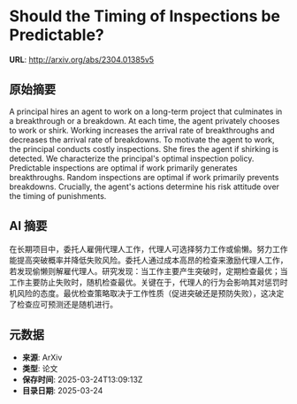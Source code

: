 # Should the Timing of Inspections be Predictable?

**URL**: http://arxiv.org/abs/2304.01385v5

## 原始摘要

A principal hires an agent to work on a long-term project that culminates in
a breakthrough or a breakdown. At each time, the agent privately chooses to
work or shirk. Working increases the arrival rate of breakthroughs and
decreases the arrival rate of breakdowns. To motivate the agent to work, the
principal conducts costly inspections. She fires the agent if shirking is
detected. We characterize the principal's optimal inspection policy.
Predictable inspections are optimal if work primarily generates breakthroughs.
Random inspections are optimal if work primarily prevents breakdowns.
Crucially, the agent's actions determine his risk attitude over the timing of
punishments.


## AI 摘要

在长期项目中，委托人雇佣代理人工作，代理人可选择努力工作或偷懒。努力工作能提高突破概率并降低失败风险。委托人通过成本高昂的检查来激励代理人工作，若发现偷懒则解雇代理人。研究发现：当工作主要产生突破时，定期检查最优；当工作主要防止失败时，随机检查最优。关键在于，代理人的行为会影响其对惩罚时机风险的态度。最优检查策略取决于工作性质（促进突破还是预防失败），这决定了检查应可预测还是随机进行。

## 元数据

- **来源**: ArXiv
- **类型**: 论文
- **保存时间**: 2025-03-24T13:09:13Z
- **目录日期**: 2025-03-24
